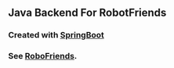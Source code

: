 ## Java Backend For RobotFriends

### Created with [SpringBoot](https://start.spring.io/)

### See [RoboFriends](https://github.com/devevangel/robofriends).

